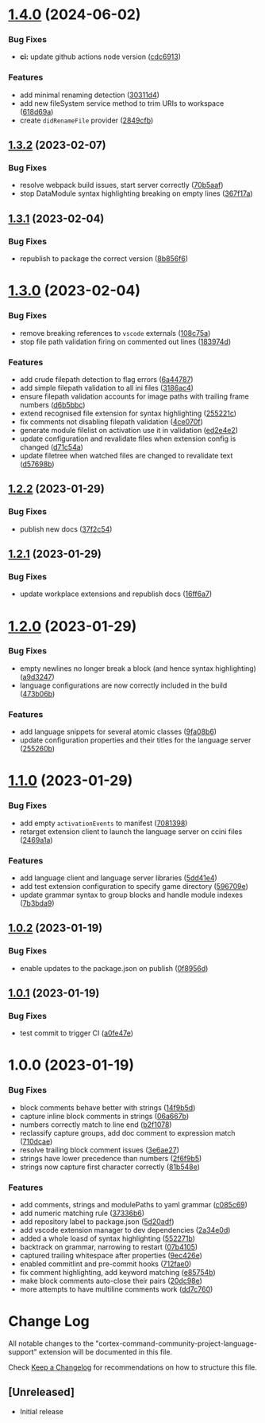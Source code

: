 # [1.4.0](https://github.com/cortex-command-community/Cortex-Command-Community-Project-VSCode-Extension/compare/v1.3.2...v1.4.0) (2024-06-02)


### Bug Fixes

* **ci:** update github actions node version ([cdc6913](https://github.com/cortex-command-community/Cortex-Command-Community-Project-VSCode-Extension/commit/cdc691335f20ef280d2ade43e61e5dcf8fa53f14))


### Features

* add minimal renaming detection ([30311d4](https://github.com/cortex-command-community/Cortex-Command-Community-Project-VSCode-Extension/commit/30311d490d428ac919c6d8172aa58e0857833d70))
* add new fileSystem service method to trim URIs to workspace ([618d69a](https://github.com/cortex-command-community/Cortex-Command-Community-Project-VSCode-Extension/commit/618d69aa1b2c0ff1dfbbfbe5daeb861069a481f4))
* create `didRenameFile` provider ([2849cfb](https://github.com/cortex-command-community/Cortex-Command-Community-Project-VSCode-Extension/commit/2849cfb11479b5a67135a3468dea05d70b11857c))

## [1.3.2](https://github.com/cortex-command-community/Cortex-Command-Community-Project-VSCode-Extension/compare/v1.3.1...v1.3.2) (2023-02-07)


### Bug Fixes

* resolve webpack build issues, start server correctly ([70b5aaf](https://github.com/cortex-command-community/Cortex-Command-Community-Project-VSCode-Extension/commit/70b5aaf77ae02e36056bf448d1d36720ff7d27e3))
* stop DataModule syntax highlighting breaking on empty lines ([367f17a](https://github.com/cortex-command-community/Cortex-Command-Community-Project-VSCode-Extension/commit/367f17a030704e4530e164cf0f7faffafc359226))

## [1.3.1](https://github.com/cortex-command-community/Cortex-Command-Community-Project-VSCode-Extension/compare/v1.3.0...v1.3.1) (2023-02-04)


### Bug Fixes

* republish to package the correct version ([8b856f6](https://github.com/cortex-command-community/Cortex-Command-Community-Project-VSCode-Extension/commit/8b856f6ededc33319510281aaa4c996bd51fdedc))

# [1.3.0](https://github.com/cortex-command-community/Cortex-Command-Community-Project-VSCode-Extension/compare/v1.2.2...v1.3.0) (2023-02-04)


### Bug Fixes

* remove breaking references to `vscode` externals ([108c75a](https://github.com/cortex-command-community/Cortex-Command-Community-Project-VSCode-Extension/commit/108c75a8693a24f84ac8efa95766f3d87263ced9))
* stop file path validation firing on commented out lines ([183974d](https://github.com/cortex-command-community/Cortex-Command-Community-Project-VSCode-Extension/commit/183974deeb3d047be15cf40c3b4cbceb55ca464d))


### Features

* add crude filepath detection to flag errors ([6a44787](https://github.com/cortex-command-community/Cortex-Command-Community-Project-VSCode-Extension/commit/6a44787b4d7e88354b3756b7056a28f878e47baf))
* add simple filepath validation to all ini files ([3186ac4](https://github.com/cortex-command-community/Cortex-Command-Community-Project-VSCode-Extension/commit/3186ac4a05b29f16c5e5e62a09335906f362de8d))
* ensure filepath validation accounts for image paths with trailing frame numbers ([d6b5bbc](https://github.com/cortex-command-community/Cortex-Command-Community-Project-VSCode-Extension/commit/d6b5bbc8136a0d4c63d2eac149f04672fb614c50))
* extend recognised file extension for syntax highlighting ([255221c](https://github.com/cortex-command-community/Cortex-Command-Community-Project-VSCode-Extension/commit/255221cc44ef40b84c66af8554412046d2f8ca8b))
* fix comments not disabling filepath validation ([4ce070f](https://github.com/cortex-command-community/Cortex-Command-Community-Project-VSCode-Extension/commit/4ce070f39449d85f0c1597b42179402209a39c1b))
* generate module filelist on activation use it in validation ([ed2e4e2](https://github.com/cortex-command-community/Cortex-Command-Community-Project-VSCode-Extension/commit/ed2e4e2572015493f4652987640fb1fb12c29971))
* update configuration and revalidate files when extension config is changed ([d71c54a](https://github.com/cortex-command-community/Cortex-Command-Community-Project-VSCode-Extension/commit/d71c54a9899aa336d12d5775948a7d5a27546912))
* update filetree when watched files are changed to revalidate text ([d57698b](https://github.com/cortex-command-community/Cortex-Command-Community-Project-VSCode-Extension/commit/d57698b0357b9c93434c9a56b4bdd766b7e976cd))

## [1.2.2](https://github.com/cortex-command-community/Cortex-Command-Community-Project-VSCode-Extension/compare/v1.2.1...v1.2.2) (2023-01-29)


### Bug Fixes

* publish new docs ([37f2c54](https://github.com/cortex-command-community/Cortex-Command-Community-Project-VSCode-Extension/commit/37f2c547cbdfa015904c6d59c8d9052b1cc0e352))

## [1.2.1](https://github.com/cortex-command-community/Cortex-Command-Community-Project-VSCode-Extension/compare/v1.2.0...v1.2.1) (2023-01-29)


### Bug Fixes

* update workplace extensions and republish docs ([16ff6a7](https://github.com/cortex-command-community/Cortex-Command-Community-Project-VSCode-Extension/commit/16ff6a79a36c867950950a9f09461c8e372cc1fe))

# [1.2.0](https://github.com/cortex-command-community/Cortex-Command-Community-Project-VSCode-Extension/compare/v1.1.0...v1.2.0) (2023-01-29)


### Bug Fixes

* empty newlines no longer break a block (and hence syntax highlighting) ([a9d3247](https://github.com/cortex-command-community/Cortex-Command-Community-Project-VSCode-Extension/commit/a9d3247f94515ccb17944f955722f4d38e8757cf))
* language configurations are now correctly included in the build ([473b06b](https://github.com/cortex-command-community/Cortex-Command-Community-Project-VSCode-Extension/commit/473b06b4f38dd2a11ec86b6865bea2e9fc9127c4))


### Features

* add language snippets for several atomic classes ([9fa08b6](https://github.com/cortex-command-community/Cortex-Command-Community-Project-VSCode-Extension/commit/9fa08b679ad5f193a99020b5f804968550b77e87))
* update configuration properties and their titles for the language server ([255260b](https://github.com/cortex-command-community/Cortex-Command-Community-Project-VSCode-Extension/commit/255260be333fb9bed2c04bb0e448b0506047493d))

# [1.1.0](https://github.com/cortex-command-community/Cortex-Command-Community-Project-VSCode-Extension/compare/v1.0.2...v1.1.0) (2023-01-29)


### Bug Fixes

* add empty `activationEvents` to manifest ([7081398](https://github.com/cortex-command-community/Cortex-Command-Community-Project-VSCode-Extension/commit/7081398a450fc8aaf3123ba040d98025c48cb3cc))
* retarget extension client to launch the language server on ccini files ([2469a1a](https://github.com/cortex-command-community/Cortex-Command-Community-Project-VSCode-Extension/commit/2469a1a655443c6cd5bd6ab710771bc8b02958bd))


### Features

* add language client and language server libraries ([5dd41e4](https://github.com/cortex-command-community/Cortex-Command-Community-Project-VSCode-Extension/commit/5dd41e46cff8e08339d45cab6794e2e4fdb5c511))
* add test extension configuration to specify game directory ([596709e](https://github.com/cortex-command-community/Cortex-Command-Community-Project-VSCode-Extension/commit/596709e95c490be9ffb71467265a6d14409b97ed))
* update grammar syntax to group blocks and handle module indexes ([7b3bda9](https://github.com/cortex-command-community/Cortex-Command-Community-Project-VSCode-Extension/commit/7b3bda9484454c656d85f37554daf61bae8aeca1))

## [1.0.2](https://github.com/cortex-command-community/Cortex-Command-Community-Project-VSCode-Extension/compare/v1.0.1...v1.0.2) (2023-01-19)

### Bug Fixes

- enable updates to the package.json on publish ([0f8956d](https://github.com/cortex-command-community/Cortex-Command-Community-Project-VSCode-Extension/commit/0f8956d9f814b32d39b088da2ad0d3b2bdeca4f2))

## [1.0.1](https://github.com/cortex-command-community/Cortex-Command-Community-Project-VSCode-Extension/compare/v1.0.0...v1.0.1) (2023-01-19)

### Bug Fixes

- test commit to trigger CI ([a0fe47e](https://github.com/cortex-command-community/Cortex-Command-Community-Project-VSCode-Extension/commit/a0fe47ec6d646840f08d8bf0dd01fc8c2ebf560e))

# 1.0.0 (2023-01-19)

### Bug Fixes

- block comments behave better with strings ([14f9b5d](https://github.com/cortex-command-community/Cortex-Command-Community-Project-VSCode-Extension/commit/14f9b5dc18291be3e05c9af2ca1841e5ff4b54f9))
- capture inline block comments in strings ([06a667b](https://github.com/cortex-command-community/Cortex-Command-Community-Project-VSCode-Extension/commit/06a667be769d93f688ed3120f93756e5580966c8))
- numbers correctly match to line end ([b2f1078](https://github.com/cortex-command-community/Cortex-Command-Community-Project-VSCode-Extension/commit/b2f1078a2a772f9b8a088c45ec22dfc188c92855))
- reclassify capture groups, add doc comment to expression match ([710dcae](https://github.com/cortex-command-community/Cortex-Command-Community-Project-VSCode-Extension/commit/710dcaeb0afd077cb9909973935fa1b699db77f7))
- resolve trailing block comment issues ([3e6ae27](https://github.com/cortex-command-community/Cortex-Command-Community-Project-VSCode-Extension/commit/3e6ae2766913beb851d9d66a7b6674de38e3d7f0))
- strings have lower precedence than numbers ([2f6f9b5](https://github.com/cortex-command-community/Cortex-Command-Community-Project-VSCode-Extension/commit/2f6f9b5356791d54e62dbd9fe3ba1017ab3067fc))
- strings now capture first character correctly ([81b548e](https://github.com/cortex-command-community/Cortex-Command-Community-Project-VSCode-Extension/commit/81b548e120abaa3a4d6c6c9fdea04dca562f68e0))

### Features

- add comments, strings and modulePaths to yaml grammar ([c085c69](https://github.com/cortex-command-community/Cortex-Command-Community-Project-VSCode-Extension/commit/c085c695de3cf8a14486a3b380ed93952af05de9))
- add numeric matching rule ([37336b6](https://github.com/cortex-command-community/Cortex-Command-Community-Project-VSCode-Extension/commit/37336b65e0b1dafb38d4a3aca7b1f13d19cc2e01))
- add repository label to package.json ([5d20adf](https://github.com/cortex-command-community/Cortex-Command-Community-Project-VSCode-Extension/commit/5d20adfd8b6b6827d9ca89e749185a0655de9981))
- add vscode extension manager to dev dependencies ([2a34e0d](https://github.com/cortex-command-community/Cortex-Command-Community-Project-VSCode-Extension/commit/2a34e0d9eefa6d1650acf5910a4995f7794fc203))
- added a whole loasd of syntax highlighting ([552271b](https://github.com/cortex-command-community/Cortex-Command-Community-Project-VSCode-Extension/commit/552271b9e769755a6a4350962d76d239aaad1f4d))
- backtrack on grammar, narrowing to restart ([07b4105](https://github.com/cortex-command-community/Cortex-Command-Community-Project-VSCode-Extension/commit/07b4105f5d375625747dd03942ce5a5f3a9c5711))
- captured trailing whitespace after properties ([9ec426e](https://github.com/cortex-command-community/Cortex-Command-Community-Project-VSCode-Extension/commit/9ec426e79a3285294dbc29446169855c87fe3ff0))
- enabled commitlint and pre-commit hooks ([712fae0](https://github.com/cortex-command-community/Cortex-Command-Community-Project-VSCode-Extension/commit/712fae004a4ca289715f90503be1edb3010f15fe))
- fix comment highlighting, add keyword matching ([e85754b](https://github.com/cortex-command-community/Cortex-Command-Community-Project-VSCode-Extension/commit/e85754b5c79794841291a6db2282923b9cd4825e))
- make block comments auto-close their pairs ([20dc98e](https://github.com/cortex-command-community/Cortex-Command-Community-Project-VSCode-Extension/commit/20dc98effff7953ed01495c57ed966b55756eacb))
- more attempts to have multiline comments work ([dd7c760](https://github.com/cortex-command-community/Cortex-Command-Community-Project-VSCode-Extension/commit/dd7c760b20da39e9c60eb30454dd5f990e222e12))

# Change Log

All notable changes to the "cortex-command-community-project-language-support" extension will be documented in this file.

Check [Keep a Changelog](http://keepachangelog.com/) for recommendations on how to structure this file.

## [Unreleased]

- Initial release

